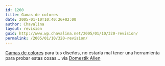 ```yaml
---
id: 1260
title: Gamas de colores
date: 2005-01-10T10:40:26+02:00
author: Chavalina
layout: revision
guid: http://www.wp.chavalina.net/2005/01/10/320-revision/
permalink: /2005/01/10/320-revision/
---
```

<a href="http://www.returnofdesign.com/spectacle/show.php?page=16" target="_blank">Gamas de colores</a> para tus dise&ntilde;os, no estaría mal tener una herramienta para probar estas cosas… via <a href="http://www.domestikalien.com/?p=162" target="_blank">Domestik Alien</a>